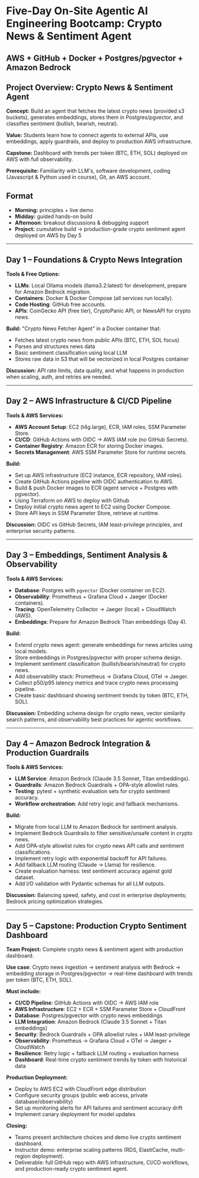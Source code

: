 # Five-Day On-Site Agentic AI Engineering Bootcamp: Crypto News & Sentiment Agent
## AWS + GitHub + Docker + Postgres/pgvector + Amazon Bedrock

## Project Overview: Crypto News & Sentiment Agent
**Concept:** Build an agent that fetches the latest crypto news (provided s3 buckets), generates embeddings, stores them in Postgres/pgvector, and classifies sentiment (bullish, bearish, neutral).

**Value:** Students learn how to connect agents to external APIs, use embeddings, apply guardrails, and deploy to production AWS infrastructure.

**Capstone:** Dashboard with trends per token (BTC, ETH, SOL) deployed on AWS with full observability.

**Prerequisite:** Familiarity with LLM's, software development, coding (Javascript & Python used in course), Git, an AWS account.

## Format
- **Morning:** principles + live demo
- **Midday:** guided hands-on build
- **Afternoon:** breakout discussions & debugging support
- **Project:** cumulative build → production-grade crypto sentiment agent deployed on AWS by Day 5

---

## Day 1 – Foundations & Crypto News Integration
**Tools & Free Options:**
- **LLMs**: Local Ollama models (llama3.2:latest) for development, prepare for Amazon Bedrock migration.
- **Containers**: Docker & Docker Compose (all services run locally).
- **Code Hosting**: GitHub free accounts.
- **APIs**: CoinGecko API (free tier), CryptoPanic API, or NewsAPI for crypto news.

**Build:** "Crypto News Fetcher Agent" in a Docker container that:
- Fetches latest crypto news from public APIs (BTC, ETH, SOL focus)
- Parses and structures news data
- Basic sentiment classification using local LLM
- Stores raw data in S3 that will be vectorized in local Postgres container

**Discussion:** API rate limits, data quality, and what happens in production when scaling, auth, and retries are needed.

---

## Day 2 – AWS Infrastructure & CI/CD Pipeline
**Tools & AWS Services:**
- **AWS Account Setup**: EC2 (t4g.large), ECR, IAM roles, SSM Parameter Store.
- **CI/CD**: GitHub Actions with OIDC → AWS IAM role (no GitHub Secrets).
- **Container Registry**: Amazon ECR for storing Docker images.
- **Secrets Management**: AWS SSM Parameter Store for runtime secrets.

**Build:**
- Set up AWS infrastructure (EC2 instance, ECR repository, IAM roles).
- Create GitHub Actions pipeline with OIDC authentication to AWS.
- Build & push Docker images to ECR (agent service + Postgres with pgvector).
- Using Terraform on AWS to deploy with Github
- Deploy initial crypto news agent to EC2 using Docker Compose.
- Store API keys in SSM Parameter Store, retrieve at runtime.

**Discussion:** OIDC vs GitHub Secrets, IAM least-privilege principles, and enterprise security patterns.

---

## Day 3 – Embeddings, Sentiment Analysis & Observability
**Tools & AWS Services:**
- **Database**: Postgres with `pgvector` (Docker container on EC2).
- **Observability**: Prometheus + Grafana Cloud + Jaeger (Docker containers).
- **Tracing**: OpenTelemetry Collector → Jaeger (local) + CloudWatch (AWS).
- **Embeddings**: Prepare for Amazon Bedrock Titan embeddings (Day 4).

**Build:**
- Extend crypto news agent: generate embeddings for news articles using local models.
- Store embeddings in Postgres/pgvector with proper schema design.
- Implement sentiment classification (bullish/bearish/neutral) for crypto news.
- Add observability stack: Prometheus → Grafana Cloud, OTel → Jaeger.
- Collect p50/p95 latency metrics and trace crypto news processing pipeline.
- Create basic dashboard showing sentiment trends by token (BTC, ETH, SOL).

**Discussion:** Embedding schema design for crypto news, vector similarity search patterns, and observability best practices for agentic workflows.

---

## Day 4 – Amazon Bedrock Integration & Production Guardrails
**Tools & AWS Services:**
- **LLM Service**: Amazon Bedrock (Claude 3.5 Sonnet, Titan embeddings).
- **Guardrails**: Amazon Bedrock Guardrails + OPA-style allowlist rules.
- **Testing**: pytest + synthetic evaluation sets for crypto sentiment accuracy.
- **Workflow orchestration**: Add retry logic and fallback mechanisms.

**Build:**
- Migrate from local LLM to Amazon Bedrock for sentiment analysis.
- Implement Bedrock Guardrails to filter sensitive/unsafe content in crypto news.
- Add OPA-style allowlist rules for crypto news API calls and sentiment classifications.
- Implement retry logic with exponential backoff for API failures.
- Add fallback LLM routing (Claude → Llama) for resilience.
- Create evaluation harness: test sentiment accuracy against gold dataset.
- Add I/O validation with Pydantic schemas for all LLM outputs.

**Discussion:** Balancing speed, safety, and cost in enterprise deployments; Bedrock pricing optimization strategies.

---

## Day 5 – Capstone: Production Crypto Sentiment Dashboard
**Team Project:** Complete crypto news & sentiment agent with production dashboard.

**Use case**: Crypto news ingestion → sentiment analysis with Bedrock → embedding storage in Postgres/pgvector → real-time dashboard with trends per token (BTC, ETH, SOL).

**Must include:**
- **CI/CD Pipeline**: GitHub Actions with OIDC → AWS IAM role
- **AWS Infrastructure**: EC2 + ECR + SSM Parameter Store + CloudFront
- **Database**: Postgres/pgvector with crypto news embeddings
- **LLM Integration**: Amazon Bedrock (Claude 3.5 Sonnet + Titan embeddings)
- **Security**: Bedrock Guardrails + OPA allowlist rules + IAM least-privilege
- **Observability**: Prometheus → Grafana Cloud + OTel → Jaeger + CloudWatch
- **Resilience**: Retry logic + fallback LLM routing + evaluation harness
- **Dashboard**: Real-time crypto sentiment trends by token with historical data

**Production Deployment:**
- Deploy to AWS EC2 with CloudFront edge distribution
- Configure security groups (public web access, private database/observability)
- Set up monitoring alerts for API failures and sentiment accuracy drift
- Implement canary deployment for model updates

**Closing:**
- Teams present architecture choices and demo live crypto sentiment dashboard.
- Instructor demo: enterprise scaling patterns (RDS, ElastiCache, multi-region deployment).
- Deliverable: full GitHub repo with AWS infrastructure, CI/CD workflows, and production-ready crypto sentiment agent.
